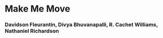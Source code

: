 # Make Me Move

### Davidson Fleurantin, Divya Bhuvanapalli, R. Cachet Williams, Nathaniel Richardson
